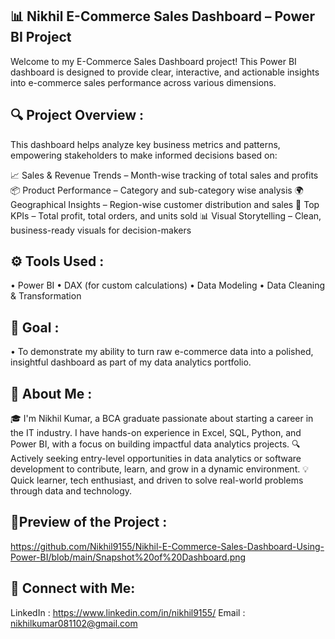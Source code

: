 ## 📊 Nikhil E-Commerce Sales Dashboard – Power BI Project

Welcome to my E-Commerce Sales Dashboard project! This Power BI dashboard is designed to provide clear, interactive, and actionable insights into e-commerce sales performance across various dimensions.

## 🔍 Project Overview : 

This dashboard helps analyze key business metrics and patterns, empowering stakeholders to make informed decisions based on:

📈 Sales & Revenue Trends – Month-wise tracking of total sales and profits
📦 Product Performance – Category and sub-category wise analysis
🌍 Geographical Insights – Region-wise customer distribution and sales
🎯 Top KPIs – Total profit, total orders, and units sold
📊 Visual Storytelling – Clean, business-ready visuals for decision-makers

## ⚙️ Tools Used : 

• Power BI
• DAX (for custom calculations)
• Data Modeling
• Data Cleaning & Transformation

## 📌 Goal :
• To demonstrate my ability to turn raw e-commerce data into a polished, insightful dashboard as part of my data analytics portfolio.

## 👋 About Me :

🎓 I'm Nikhil Kumar, a BCA graduate passionate about starting a career in the IT industry. I have hands-on experience in Excel, SQL, Python, and Power BI, with a focus on building impactful data analytics projects.
🔍 Actively seeking entry-level opportunities in data analytics or software development to contribute, learn, and grow in a dynamic environment.
💡 Quick learner, tech enthusiast, and driven to solve real-world problems through data and technology.

## 🎦Preview of the Project : 
https://github.com/Nikhil9155/Nikhil-E-Commerce-Sales-Dashboard-Using-Power-BI/blob/main/Snapshot%20of%20Dashboard.png

## 🔗 Connect with Me:

LinkedIn : https://www.linkedin.com/in/nikhil9155/
Email : nikhilkumar081102@gmail.com
